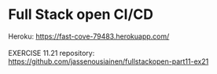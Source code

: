 # Full Stack open CI/CD

Heroku: https://fast-cove-79483.herokuapp.com/
<br><br>
EXERCISE 11.21 repository:
https://github.com/jassenousiainen/fullstackopen-part11-ex21
